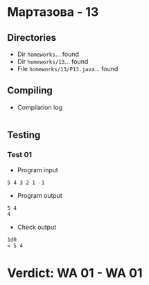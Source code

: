 # Мартазова - 13
## Directories
- Dir `homeworks`... found
- Dir `homeworks/13`... found
- File `homeworks/13/P13.java`... found
## Compiling
- Compilation log
```

```
## Testing
### Test 01
- Program input
```
5 4 3 2 1 -1

```
- Program output
```
5 4
4

```
- Check output
```
1d0
< 5 4

```
# Verdict: **WA 01** - WA 01
